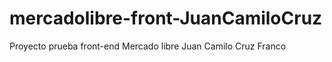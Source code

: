 # mercadolibre-front-JuanCamiloCruz
Proyecto prueba front-end Mercado libre Juan Camilo Cruz Franco
